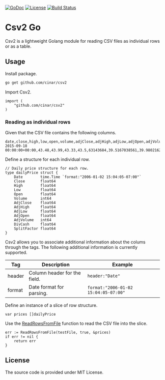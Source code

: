 [![GoDoc](https://godoc.org/github.com/cinar/csv2?status.svg)](https://godoc.org/github.com/cinar/csv2)
[![License](https://img.shields.io/badge/License-MIT-blue.svg)](https://opensource.org/licenses/MIT)
[![Build Status](https://travis-ci.com/cinar/csv2.svg?branch=master)](https://travis-ci.com/cinar/csv2)

# Csv2 Go

Csv2 is a lightweight Golang module for reading CSV files as individual rows or as a table.

## Usage

Install package.

```bash
go get github.com/cinar/csv2
```

Import Csv2.

```Golang
import (
    "github.com/cinar/csv2"
)
```

### Reading as individual rows

Given that the CSV file contains the following columns.

```CSV
date,close,high,low,open,volume,adjClose,adjHigh,adjLow,adjOpen,adjVolume,divCash,splitFactor
2015-09-18 00:00:00+00:00,43.48,43.99,43.33,43.5,63143684,39.5167038561,39.9802162518,39.3803766809,39.534880812800004,63143684,0.0,1.0
```

Define a structure for each individual row.

```Golang
// Daily price structure for each row.
type dailyPrice struct {
	Date        time.Time `format:"2006-01-02 15:04:05-07:00"`
	Close       float64
	High        float64
	Low         float64
	Open        float64
	Volume      int64
	AdjClose    float64
	AdjHigh     float64
	AdjLow      float64
	AdjOpen     float64
	AdjVolume   int64
	DivCash     float64
	SplitFactor float64
}
```

Csv2 allows you to associate additional information about the colums through the tags. The following additional information is currently supported.

Tag | Description | Example
--- | --- | ---
header | Column header for the field. | `header:"Date"`
format | Date format for parsing. | `format:"2006-01-02 15:04:05-07:00"`

Define an instance of a slice of row structure.

```Golang
var prices []dailyPrice
```

Use the [ReadRowsFromFile](https://pkg.go.dev/github.com/cinar/csv2#ReadRowsFromFile) function to read the CSV file into the slice.

```Golang
err := ReadRowsFromFile(testFile, true, &prices)
if err != nil {
    return err
}
```
## License

The source code is provided under MIT License.
